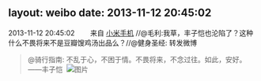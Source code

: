 layout: weibo
date: 2013-11-12 20:45:02
---
2013-11-12 20:45:02  &nbsp;&nbsp;&nbsp;&nbsp;&nbsp;&nbsp; 来自 <a href="http://app.weibo.com/t/feed/22zMnn" rel="nofollow">小米手机</a>
//@毛利:我草，丰子恺也沦陷了？这种什么不畏将来不是豆瓣馊鸡汤出品么？//@健身圣经: 转发微博
>  @骑行指南: 不乱于心，不困于情。不畏将来，不念过往。如此，安好。——丰子恺 ​​​
>  ![图片](https://ww4.sinaimg.cn/large/bfd4ff25jw1eaf7h5qgwkj20jg0nc40m.jpg)
